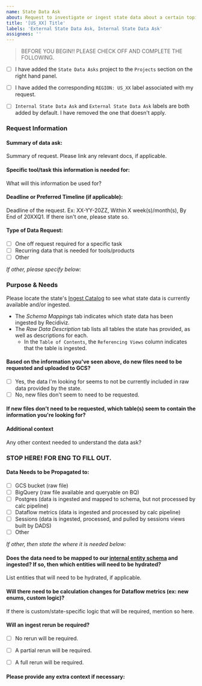```yaml
---
name: State Data Ask
about: Request to investigate or ingest state data about a certain topic.
title: '[US_XX] Title'
labels: 'External State Data Ask, Internal State Data Ask'
assignees: ''
---
```

> BEFORE YOU BEGIN!! PLEASE CHECK OFF AND COMPLETE THE FOLLOWING.
- [ ] I have added the `State Data Asks` project to the `Projects` section on the right hand panel.
- [ ] I have added the corresponding `REGION: US_XX` label associated with my request.
- [ ] `Internal State Data Ask` and `External State Data Ask` labels are both added by default. I have removed the one that doesn't apply.


### Request Information				
#### Summary of data ask:
Summary of request. Please link any relevant docs, if applicable.

#### Specific tool/task this information is needed for:
What will this information be used for?

#### Deadline or Preferred Timeline (if applicable):
Deadline of the request. Ex: XX-YY-20ZZ, Within X week(s)/month(s), By End of 20XXQ1. If there isn't one, please state so.

#### Type of Data Request:
- [ ] One off request required for a specific task
- [ ] Recurring data that is needed for tools/products
- [ ] Other

*If other, please specify below:*

### Purpose & Needs
Please locate the state's [Ingest Catalog](https://app.gitbook.com/@recidiviz/s/recidiviz/) to see what state data is currently available and/or ingested.
- The _Schema Mappings_ tab indicates which state data has been ingested by Recidiviz.
- The _Raw Data Description_ tab lists all tables the state has provided, as well as descriptions for each. 
    - In the `Table of Contents`, the `Referencing Views` column indicates that the table is ingested.

#### Based on the information you've seen above, do new files need to be requested and uploaded to GCS?
- [ ] Yes, the data I'm looking for seems to not be currently included in raw data provided by the state.
- [ ] No, new files don't seem to need to be requested.

#### If new files don't need to be requested, which table(s) seem to contain the information you're looking for?

#### Additional context
Any other context needed to understand the data ask?

### STOP HERE! FOR ENG TO FILL OUT.
#### Data Needs to be Propagated to:
- [ ]  GCS bucket (raw file)
- [ ] BigQuery (raw file available and queryable on BQ)
- [ ] Postgres (data is ingested and mapped to schema, but not processed by calc pipeline)
- [ ] Dataflow metrics (data is ingested and processed by calc pipeline)
- [ ] Sessions (data is ingested, processed, and pulled by sessions views built by DADS)
- [ ] Other

*If other, then state the where it is needed below:*

#### Does the data need to be mapped to our [internal entity schema](https://app.gitbook.com/o/-MS0FZPVqDyJ1aem018G/s/-MRvK9sMirb5JcYHAkjo-887967055/schema-catalog/entities) and ingested? If so, then which entities will need to be hydrated?	
List entities that will  need to be hydrated, if applicable.

#### Will there need to be calculation changes for Dataflow metrics (ex: new enums, custom logic)?
If there is custom/state-specific logic that will be required, mention so here.

#### Will an ingest rerun be required?
- [ ] No rerun will be required.
- [ ] A partial rerun will be required.
- [ ] A full rerun will be required.


#### Please provide any extra context if necessary:
